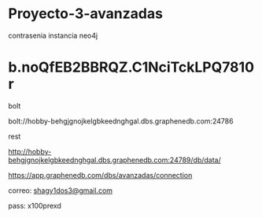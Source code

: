 # Proyecto-3-avanzadas


contrasenia instancia neo4j


#  b.noQfEB2BBRQZ.C1NciTckLPQ7810r



bolt


bolt://hobby-behgjgnojkelgbkeednghgal.dbs.graphenedb.com:24786


rest


http://hobby-behgjgnojkelgbkeednghgal.dbs.graphenedb.com:24789/db/data/



https://app.graphenedb.com/dbs/avanzadas/connection

correo: shagy1dos3@gmail.com

pass: x100prexd
